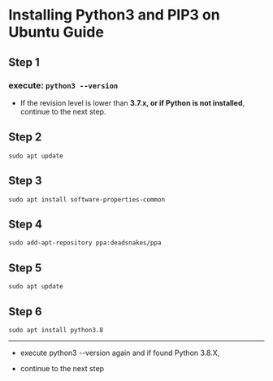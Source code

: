 # Installing Python3 and PIP3 on Ubuntu Guide

## Step 1

### execute: `python3 --version`

- If the revision level is lower than **3.7.x, or if Python is not installed**, continue to the next step.

## Step 2
``sudo apt update``

## Step 3
``sudo apt install software-properties-common``

## Step 4
``sudo add-apt-repository ppa:deadsnakes/ppa``

## Step 5
``sudo apt update``

## Step 6
``sudo apt install python3.8``

---

- execute python3 --version again and if found Python 3.8.X, 

- continue to the next step

